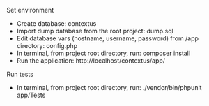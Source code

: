 Set environment
- Create database: contextus
- Import dump database from the root project: dump.sql
- Edit database vars (hostname, username, password) from /app directory: config.php
- In terminal, from project root directory, run: composer install
- Run the application: http://localhost/contextus/app/

Run tests
- In terminal, from project root directory, run: ./vendor/bin/phpunit app/Tests 
